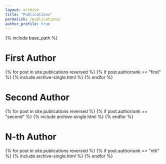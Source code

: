 ```yaml
---
layout: archive
title: "Publications"
permalink: /publications/
author_profile: true
---
```


<!-- {% if author.googlescholar %}
  You can also find my articles on <u><a href="{{author.googlescholar}}">my Google Scholar profile</a>.</u>
{% endif %}
 -->
{% include base_path %}

First Author
===
{% for post in site.publications reversed %}
    {% if post.authorrank == "first" %}
  {% include archive-single.html %}
{% endfor %}

Second Author
===
{% for post in site.publications reversed %}
    {% if post.authorrank == "second" %}
  {% include archive-single.html %}
{% endfor %}


N-th Author
===
{% for post in site.publications reversed %}
    {% if post.authorrank == "nth" %}
  {% include archive-single.html %}
{% endfor %}


